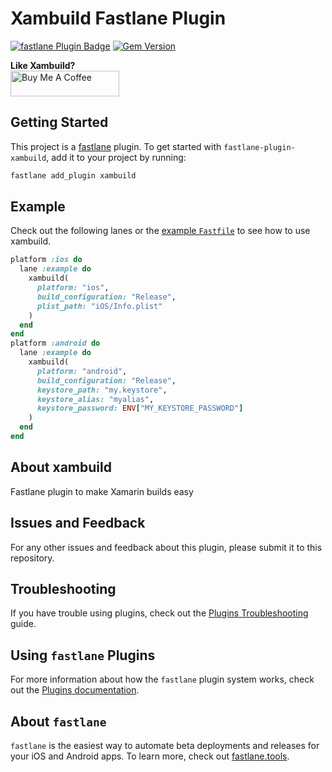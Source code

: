 # Xambuild Fastlane Plugin

[![fastlane Plugin Badge](https://rawcdn.githack.com/fastlane/fastlane/master/fastlane/assets/plugin-badge.svg)](https://rubygems.org/gems/fastlane-plugin-xambuild) [![Gem Version](https://badge.fury.io/rb/fastlane-plugin-xambuild.svg)](https://badge.fury.io/rb/fastlane-plugin-xambuild)


<strong>Like Xambuild?</strong>
<br />
<a href="https://www.buymeacoffee.com/abnegate" target="_blank"><img src="https://cdn.buymeacoffee.com/buttons/default-orange.png" alt="Buy Me A Coffee" height="41" width="174"></a>

## Getting Started

This project is a [fastlane](https://github.com/fastlane/fastlane) plugin. To get started with `fastlane-plugin-xambuild`, add it to your project by running:

```bash
fastlane add_plugin xambuild
```

## Example

Check out the following lanes or the [example `Fastfile`](fastlane/Fastfile) to see how to use xambuild.

```ruby
platform :ios do
  lane :example do
    xambuild(
      platform: "ios",
      build_configuration: "Release",
      plist_path: "iOS/Info.plist"
    )
  end
end
platform :android do
  lane :example do
    xambuild(
      platform: "android",
      build_configuration: "Release",
      keystore_path: "my.keystore",
      keystore_alias: "myalias",
      keystore_password: ENV["MY_KEYSTORE_PASSWORD"]
    )
  end
end
```

## About xambuild

Fastlane plugin to make Xamarin builds easy

## Issues and Feedback

For any other issues and feedback about this plugin, please submit it to this repository.

## Troubleshooting

If you have trouble using plugins, check out the [Plugins Troubleshooting](https://docs.fastlane.tools/plugins/plugins-troubleshooting/) guide.

## Using `fastlane` Plugins

For more information about how the `fastlane` plugin system works, check out the [Plugins documentation](https://docs.fastlane.tools/plugins/create-plugin/).

## About `fastlane`

`fastlane` is the easiest way to automate beta deployments and releases for your iOS and Android apps. To learn more, check out [fastlane.tools](https://fastlane.tools).
